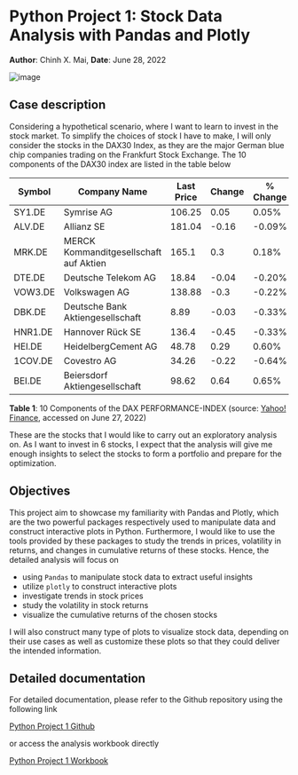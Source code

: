 # Python Project 1: Stock Data Analysis with Pandas and Plotly

**Author**: Chinh X. Mai, **Date**: June 28, 2022

![image](https://user-images.githubusercontent.com/89245616/177420896-71b8076f-738d-4b42-b592-4694cf9ff4a1.png)

## Case description

Considering a hypothetical scenario, where I want to learn to invest in the stock market. To simplify the choices of stock I have to make, I will only consider the stocks in the DAX30 Index, as they are the major German blue chip companies trading on the Frankfurt Stock Exchange. The 10 components of the DAX30 index are listed in the table below

| Symbol  | Company Name                                | Last Price | Change | % Change | Volume     |
| ------- | ------------------------------------------- | ---------- | ------ | -------- | ---------- |
| SY1.DE  | Symrise AG                                  | 106.25     | 0.05   | 0.05%    | 277,156    |
| ALV.DE  | Allianz SE                                  | 181.04     | \-0.16 | \-0.09%  | 1,069,053  |
| MRK.DE  | MERCK Kommanditgesellschaft auf Aktien      | 165.1      | 0.3    | 0.18%    | 313,644    |
| DTE.DE  | Deutsche Telekom AG                         | 18.84      | \-0.04 | \-0.20%  | 6,880,550  |
| VOW3.DE | Volkswagen AG                               | 138.88     | \-0.3  | \-0.22%  | 913,070    |
| DBK.DE  | Deutsche Bank Aktiengesellschaft            | 8.89       | \-0.03 | \-0.33%  | 10,112,593 |
| HNR1.DE | Hannover Rück SE                            | 136.4      | \-0.45 | \-0.33%  | 95,892     |
| HEI.DE  | HeidelbergCement AG                         | 48.78      | 0.29   | 0.60%    | 623,977    |
| 1COV.DE | Covestro AG                                 | 34.26      | \-0.22 | \-0.64%  | 982,911    |
| BEI.DE  | Beiersdorf Aktiengesellschaft               | 98.62      | 0.64   | 0.65%    | 246,097    |

**Table 1**: 10 Components of the DAX PERFORMANCE-INDEX (source: [Yahoo! Finance](https://finance.yahoo.com/quote/%5EGDAXI/components?p=%5EGDAXI), accessed on June 27, 2022)

These are the stocks that I would like to carry out an exploratory analysis on. As I want to invest in 6 stocks, I expect that the analysis will give me enough insights to select the stocks to form a portfolio and prepare for the optimization.

## Objectives

This project aim to showcase my familiarity with Pandas and Plotly, which are the two powerful packages respectively used to manipulate data and construct interactive plots in Python. Furthermore, I would like to use the tools provided by these packages to study the trends in prices, volatility in returns, and changes in cumulative returns of these stocks. Hence, the detailed analysis will focus on

* using `Pandas` to manipulate stock data to extract useful insights
* utilize `plotly` to construct interactive plots
* investigate trends in stock prices
* study the volatility in stock returns
* visualize the cumulative returns of the chosen stocks

I will also construct many type of plots to visualize stock data, depending on their use cases as well as customize these plots so that they could deliver the intended information.

## Detailed documentation

For detailed documentation, please refer to the Github repository using the following link

[Python Project 1 Github](https://github.com/ChinhMaiGit/Project-Python-1/)

or access the analysis workbook directly

[Python Project 1 Workbook](/html/project1.html)

